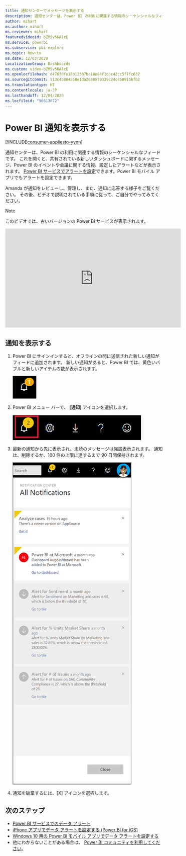 ```yaml
---
title: 通知センターでメッセージを表示する
description: 通知センターは、Power BI の利用に関連する情報のシーケンシャルなフィードです。
author: mihart
ms.author: mihart
ms.reviewer: mihart
featuredvideoid: bZMSv5KAlcE
ms.service: powerbi
ms.subservice: pbi-explore
ms.topic: how-to
ms.date: 12/03/2020
LocalizationGroup: Dashboards
ms.custom: video-bZMSv5KAlcE
ms.openlocfilehash: d476fdfe18b12307be18e84f1dac42cc5f7fc632
ms.sourcegitcommit: 513c4b884a58e1da2680579339c24c46091bbfb2
ms.translationtype: HT
ms.contentlocale: ja-JP
ms.lasthandoff: 12/04/2020
ms.locfileid: "96613672"
---
```

# <a name="view-power-bi-notifications"></a>Power BI 通知を表示する

[!INCLUDE[consumer-appliesto-yynn](../includes/consumer-appliesto-yynn.md)]


通知センターは、Power BI の利用に関連する情報のシーケンシャルなフィードです。 これを開くと、共有されている新しいダッシュボードに関するメッセージ、Power BI のイベントや会議に関する情報、設定したアラートなどが表示されます。 [Power BI サービスでアラートを設定](end-user-alerts.md)できます。Power BI モバイル アプリでもアラートを設定できます。

Amanda が通知をレビューし、管理し、また、通知に応答する様子をご覧ください。 その後、ビデオで説明されている手順に従って、ご自分でやってみてください。    

> [!NOTE]
> このビデオでは、古いバージョンの Power BI サービスが表示されます。 

<iframe width="560" height="315" src="https://www.youtube.com/embed/bZMSv5KAlcE" frameborder="0" allowfullscreen></iframe>

## <a name="view-your-notifications"></a>通知を表示する
1. Power BI にサインインすると、オフラインの間に送信された新しい通知がフィードに追加されます。 新しい通知があると、Power BI では、黄色いバブルと新しいアイテムの数が表示されます。
   
   ![新しい通知アイコン](./media/end-user-notification-center/power-bi-new-notifications.png)
2. Power BI メニュー バーで、 **[通知]** アイコンを選択します。
   
   ![通知アイコンが選択された上部メニュー バー](./media/end-user-notification-center/power-bi-notification-icon.png)
3. 最新の通知から先に表示され、未読のメッセージは強調表示されます。 通知は、削除するか、100 件の上限に達するまで 90 日間保持されます。
   
   ![通知センター](./media/end-user-notification-center/power-bi-notifications-center.png)
4. 通知を破棄するには、[X] アイコンを選択します。

## <a name="next-steps"></a>次のステップ
* [Power BI サービスでのデータ アラート](end-user-alerts.md)
* [iPhone アプリでデータ アラートを設定する (Power BI for iOS)](mobile/mobile-set-data-alerts-in-the-mobile-apps.md)
* [Windows 10 用の Power BI モバイル アプリでデータ アラートを設定する](mobile/mobile-set-data-alerts-in-the-mobile-apps.md)
* 他にわからないことがある場合は、 [Power BI コミュニティを利用してください](https://community.powerbi.com/)。

